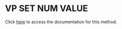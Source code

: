 <!---->
# VP SET NUM VALUE

Click [here](https://developer.4d.com/docs/ViewPro/commands/vp-set-num-value) to access the documentation for this method.

